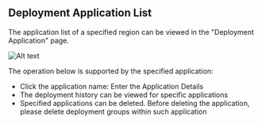 ## Deployment Application List

The application list of a specified region can be viewed in the "Deployment Application" page.

![Alt text](https://github.com/jdcloudcom/cn/blob/codedeploy/image/CodeDeploy/operation1.png)

The operation below is supported by the specified application:

- Click the application name: Enter the Application Details
- The deployment history can be viewed for specific applications
- Specified applications can be deleted. Before deleting the application, please delete deployment groups within such application

